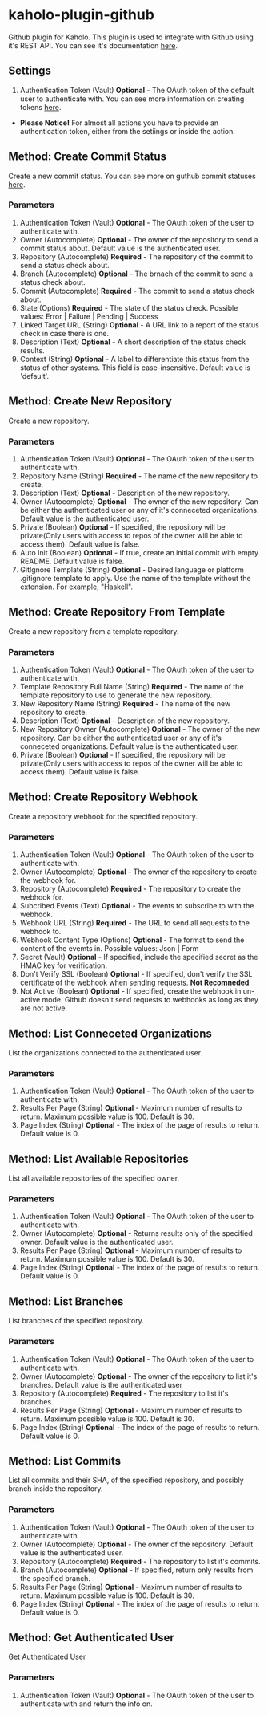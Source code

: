 # kaholo-plugin-github
Github plugin for Kaholo.
This plugin is used to integrate with Github using it's REST API. You can see it's documentation [here](https://docs.github.com/en/rest).

## Settings
1. Authentication Token (Vault) **Optional** - The OAuth token of the default user to authenticate with. You can see more information on creating tokens [here](https://docs.github.com/en/github/authenticating-to-github/creating-a-personal-access-token).

* **Please Notice!** For almost all actions you have to provide an authentication token, either from the setiings or inside the action.

## Method: Create Commit Status
Create a new commit status. You can see more on guthub commit statuses [here](https://docs.github.com/en/rest/reference/repos#statuses).

### Parameters
1. Authentication Token (Vault) **Optional** - The OAuth token of the user to authenticate with.
2. Owner (Autocomplete) **Optional** - The owner of the repository to send a commit status about. Default value is the authenticated user.
3. Repository (Autocomplete) **Required** - The repository of the commit to send a status check about.
4. Branch (Autocomplete) **Optional** - The brnach of the commit to send a status check about.
5. Commit (Autocomplete) **Required** - The commit to send a status check about.
6. State (Options) **Required** - The state of the status check. Possible values: Error | Failure | Pending | Success
7. Linked Target URL (String) **Optional** -  A URL link to a report of the status check in case there is one.
8. Description (Text) **Optional** - A short description of the status check results.
9. Context (String) **Optional** - A label to differentiate this status from the status of other systems. This field is case-insensitive. Default value is 'default'.

## Method: Create New Repository
Create a new repository.

### Parameters
1. Authentication Token (Vault) **Optional** - The OAuth token of the user to authenticate with.
2. Repository Name (String) **Required** - The name of the new repository to create.
3. Description (Text) **Optional** - Description of the new repository.
4. Owner (Autocomplete) **Optional** - The owner of the new repository. Can be either the authenticated user or any of it's conneceted organizations. Default value is the authenticated user.
5. Private (Boolean) **Optional** - If specified, the repository will be private(Only users with access to repos of the owner will be able to access them). Default value is false.
6. Auto Init (Boolean) **Optional** - If true, create an initial commit with empty README. Default value is false.
7. GitIgnore Template (String) **Optional** - Desired language or platform .gitignore template to apply. Use the name of the template without the extension. For example, "Haskell".

## Method: Create Repository From Template
Create a new repository from a template repository.

### Parameters
1. Authentication Token (Vault) **Optional** - The OAuth token of the user to authenticate with.
2. Template Repository Full Name (String) **Required** - The name of the template repository to use to generate the new repository.
3. New Repository Name (String) **Required** - The name of the new repository to create.
4. Description (Text) **Optional** - Description of the new repository.
5. New Repository Owner (Autocomplete) **Optional** - The owner of the new repository. Can be either the authenticated user or any of it's conneceted organizations. Default value is the authenticated user.
6. Private (Boolean) **Optional** - If specified, the repository will be private(Only users with access to repos of the owner will be able to access them). Default value is false.

## Method: Create Repository Webhook
Create a repository webhook for the specified repository.

### Parameters
1. Authentication Token (Vault) **Optional** - The OAuth token of the user to authenticate with.
2. Owner (Autocomplete) **Optional** - The owner of the repository to create the webhook for.
3. Repository (Autocomplete) **Required** - The repository to create the webhook for.
4. Subcribed Events (Text) **Optional** - The events to subscribe to with the webhook.
5. Webhook URL (String) **Required** - The URL to send all requests to the webhook to.
6. Webhook Content Type (Options) **Optional** - The format to send the content of the evemts in. Possible values: Json | Form
7. Secret (Vault) **Optional** - If specified, include the specified secret as the HMAC key for verification.
8. Don't Verify SSL (Boolean) **Optional** - If specified, don't verify the SSL certificate of the webhook when sending requests. **Not Recomneded**
9. Not Active (Boolean) **Optional** - If specified, create the webhook in un-active mode. Github doesn't send requests to webhooks as long as they are not active.

## Method: List Conneceted Organizations
List the organizations connected to the authenticated user.

### Parameters
1. Authentication Token (Vault) **Optional** - The OAuth token of the user to authenticate with.
2. Results Per Page (String) **Optional** - Maximum number of results to return. Maximum possible value is 100. Default is 30.
3. Page Index (String) **Optional** - The index of the page of results to return. Default value is 0.

## Method: List Available Repositories
List all available repositories of the specified owner.

### Parameters
1. Authentication Token (Vault) **Optional** -  The OAuth token of the user to authenticate with.
2. Owner (Autocomplete) **Optional** - Returns results only of the specified owner. Default value is the authenticated user.
3. Results Per Page (String) **Optional** - Maximum number of results to return. Maximum possible value is 100. Default is 30.
4. Page Index (String) **Optional** - The index of the page of results to return. Default value is 0.

## Method: List Branches
List branches of the specified repository.

### Parameters
1. Authentication Token (Vault) **Optional** - The OAuth token of the user to authenticate with.
2. Owner (Autocomplete) **Optional** - The owner of the repository to list it's branches. Default value is the authenticated user
3. Repository (Autocomplete) **Required** - The repository to list it's branches.
4. Results Per Page (String) **Optional** - Maximum number of results to return. Maximum possible value is 100. Default is 30.
5. Page Index (String) **Optional** - The index of the page of results to return. Default value is 0.

## Method: List Commits
List all commits and their SHA, of the specified repository, and possibly branch inside the repository.

### Parameters
1. Authentication Token (Vault) **Optional** - The OAuth token of the user to authenticate with.
2. Owner (Autocomplete) **Optional** - The owner of the repository. Default value is the authenticated user.
3. Repository (Autocomplete) **Required** - The repository to list it's commits.
4. Branch (Autocomplete) **Optional** - If specified, return only results from the specified branch.
5. Results Per Page (String) **Optional** - Maximum number of results to return. Maximum possible value is 100. Default is 30.
6. Page Index (String) **Optional** - The index of the page of results to return. Default value is 0.

## Method: Get Authenticated User
Get Authenticated User

### Parameters
1. Authentication Token (Vault) **Optional** - The OAuth token of the user to authenticate with and return the info on.
